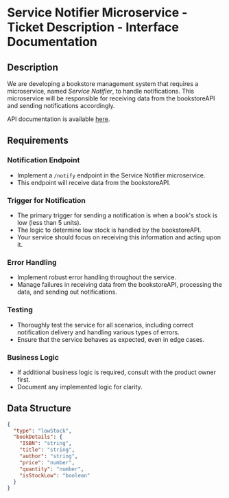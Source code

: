# Service Notifier Microservice - Ticket Description - Interface Documentation

## Description

We are developing a bookstore management system that requires a microservice, named *Service Notifier*, to handle notifications. This microservice will be responsible for receiving data from the bookstoreAPI and sending notifications accordingly.

API documentation is available [here](https://papplukacs.atlassian.net/wiki/spaces/BSA/overview).

## Requirements

### Notification Endpoint
- Implement a `/notify` endpoint in the Service Notifier microservice.
- This endpoint will receive data from the bookstoreAPI.

### Trigger for Notification
- The primary trigger for sending a notification is when a book's stock is low (less than 5 units).
- The logic to determine low stock is handled by the bookstoreAPI.
- Your service should focus on receiving this information and acting upon it.

### Error Handling
- Implement robust error handling throughout the service.
- Manage failures in receiving data from the bookstoreAPI, processing the data, and sending out notifications.

### Testing
- Thoroughly test the service for all scenarios, including correct notification delivery and handling various types of errors.
- Ensure that the service behaves as expected, even in edge cases.

### Business Logic
- If additional business logic is required, consult with the product owner first.
- Document any implemented logic for clarity.

## Data Structure

```json
{
  "type": "lowStock",
  "bookDetails": {
    "ISBN": "string",
    "title": "string",
    "author": "string",
    "price": "number",
    "quantity": "number",
    "isStockLow": "boolean"
  }
}